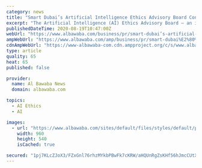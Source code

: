 ```yaml
---
category: news
title: "Smart Dubai’s Artificial Intelligence Ethics Advisory Board Convenes for Its 2nd Meeting for 2020, Explores Next Steps"
excerpt: "The Artificial Intelligence (AI) Ethics Advisory Board – an initiative by the Smart Dubai – has convened for its second meeting for 2020 on Thursday, Au"
publishedDateTime: 2020-08-19T10:47:00Z
webUrl: "https://www.albawaba.com/business/pr/smart-dubai’s-artificial-intelligence-ethics-advisory-board-convenes-its-2nd-meeting"
ampWebUrl: "https://www.albawaba.com/amp/business/pr/smart-dubai%E2%80%99s-artificial-intelligence-ethics-advisory-board-convenes-its-2nd-meeting"
cdnAmpWebUrl: "https://www-albawaba-com.cdn.ampproject.org/c/s/www.albawaba.com/amp/business/pr/smart-dubai%E2%80%99s-artificial-intelligence-ethics-advisory-board-convenes-its-2nd-meeting"
type: article
quality: 65
heat: 65
published: false

provider:
  name: Al Bawaba News
  domain: albawaba.com

topics:
  - AI Ethics
  - AI

images:
  - url: "https://www.albawaba.com/sites/default/files/styles/default/public/2020-08/Photo.jpg?itok=H6R3M0O6"
    width: 960
    height: 540
    isCached: true

secured: "1pj7KLcZJoX3/FZxGnl76rhzMYkbPBwFk7cKRW/aHQUnRgZsKHf56hJmcCUtXbwKvZPX1eVeBknNjDvsR6d2vdaLQ7R6EfncxCei0gEQvWhfLNUw7bR5jIBf4q+Bt1Oh6iEc1YRQu1yIwa+A67m7i71s5OS4O2d+XR4jw5wRGHrpICSlAmyDGVO+xXtwUqVWy2mvuM0MLRvp2Icjm0VxD+uLlpmdl04nUVk4/x25MM5QE3reKcS8QZEL8l9daRNtgltoBd34/D20t8iaY18G+HJq/ZNPx8lWrk5DJybu9YY6s+omGQABcb8UOfTcZq+Zd0ohvxEwbHtcscdQ9EGMWw==;ijaZ6hKI8fq04rxc+e3wlA=="
---
```


